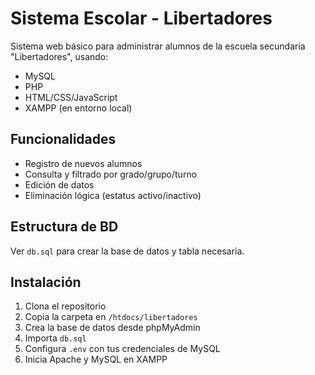 # Sistema Escolar - Libertadores

Sistema web básico para administrar alumnos de la escuela secundaria "Libertadores", usando:
- MySQL
- PHP
- HTML/CSS/JavaScript
- XAMPP (en entorno local)

## Funcionalidades
- Registro de nuevos alumnos  
- Consulta y filtrado por grado/grupo/turno  
- Edición de datos  
- Eliminación lógica (estatus activo/inactivo)

## Estructura de BD
Ver `db.sql` para crear la base de datos y tabla necesaria.

## Instalación
1. Clona el repositorio
2. Copia la carpeta en `/htdocs/libertadores`
3. Crea la base de datos desde phpMyAdmin
4. Importa `db.sql`
5. Configura `.env` con tus credenciales de MySQL
6. Inicia Apache y MySQL en XAMPP
